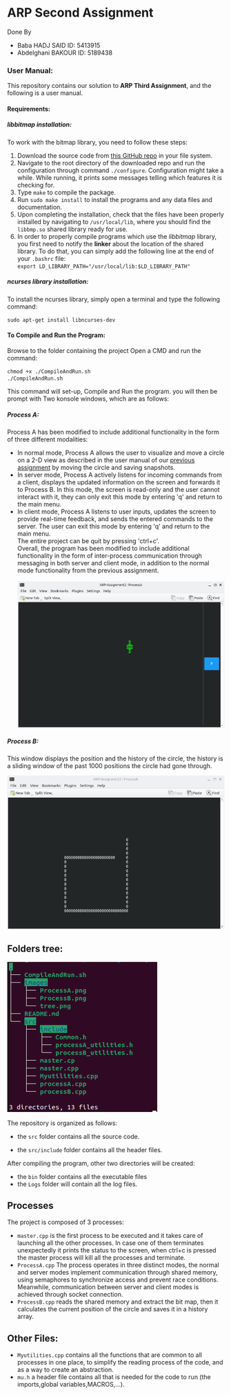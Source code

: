 # ARP Second Assignment
Done By 
- Baba HADJ SAID ID: 5413915
- Abdelghani BAKOUR ID: 5189438
### User Manual:
This repository contains our solution to **ARP Third Assignment**, and the following is a user manual.
#### Requirements:
##### *libbitmap* installation:
To work with the bitmap library, you need to follow these steps:
1. Download the source code from [this GitHub repo](https://github.com/draekko/libbitmap.git) in your file system.
2. Navigate to the root directory of the downloaded repo and run the configuration through command ```./configure```. Configuration might take a while.  While running, it prints some messages telling which features it is checking for.
3. Type ```make``` to compile the package.
4. Run ```sudo make install``` to install the programs and any data files and documentation.
5. Upon completing the installation, check that the files have been properly installed by navigating to ```/usr/local/lib```, where you should find the ```libbmp.so``` shared library ready for use.
6. In order to properly compile programs which use the *libbitmap* library, you first need to notify the **linker** about the location of the shared library. To do that, you can simply add the following line at the end of your ```.bashrc``` file:      
```export LD_LIBRARY_PATH="/usr/local/lib:$LD_LIBRARY_PATH"```
##### *ncurses library* installation:
To install the ncurses library, simply open a terminal and type the following command:
```console
sudo apt-get install libncurses-dev
```
#### To Compile and Run the Program:
Browse to the folder containing the project Open a CMD and run the command: 
```console
chmod +x ./CompileAndRun.sh
./CompileAndRun.sh 
```
This command will set-up, Compile and Run the program.
you will then be prompt with Two konsole windows, which are as follows:
##### Process A:
Process A has been modified to include additional functionality in the form of three different modalities:
- In normal mode, Process A allows the user to visualize and move a circle on a 2-D view as described in the user manual of our [previous assignment](https://github.com/babahadjsaid/ARPSecondAssignment) by moving the circle and saving snapshots.
- In server mode, Process A actively listens for incoming commands from a client, displays the updated information on the screen and forwards it to Process B. In this mode, the screen is read-only and the user cannot interact with it, they can only exit this mode by entering 'q' and return to the main menu.
- In client mode, Process A listens to user inputs, updates the screen to provide real-time feedback, and sends the entered commands to the server. The user can exit this mode by entering 'q' and return to the main menu.<br/> 
The entire project can be quit by pressing 'ctrl+c'.<br/> 
Overall, the program has been modified to include additional functionality in the form of inter-process communication through messaging in both server and client mode, in addition to the normal mode functionality from the previous assignment.<br/><br/> 
![plot](./images/ProcessA.png)
##### Process B:
This window displays the position and the history of the circle, the history is a sliding window of the past 1000 positions the circle had gone through.

![plot](./images/ProcessB.png)

## Folders tree:
![plot](./images/tree.png)

The repository is organized as follows:
- the `src` folder contains all the source code.

- the `src/include` folder contains all the header files.

After compiling the program, other two directories will be created:

- the `bin` folder contains all the executable files
- the `Logs` folder will contain all the log files.
## Processes
The project is composed of 3 processes:
- `master.cpp` is the first process to be executed and it takes care of launching all the other processes. In case one of them terminates unexpectedly it prints the status to the screen, when ctrl+c is pressed the master process will kill all the processes and terminate.
- `ProcessA.cpp` The process operates in three distinct modes, the normal and server modes implement communication through shared memory, using semaphores to synchronize access and prevent race conditions. Meanwhile, communication between server and client modes is achieved through socket connection.
- `ProcessB.cpp` reads the shared memory and extract the bit map, then it calculates the current position of the circle and saves it in a history array.

## Other Files:
- `Myutilities.cpp` contains all the functions that are common to all processes in one place, to simplify the reading process of the code, and as a way to create an abstraction.
- `mu.h` a header file contains all that is needed for the code to run (the imports,global variables,MACROS,...).
